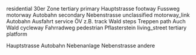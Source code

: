 residential 30er Zone
tertiary
primary Hauptstrasse
footway Fussweg
motorway Autobahn
secondary Nebenstrasse
unclassified
motorway_link Autobahn Ausfahrt
service ÖV z.B.
track Wald
steps Treppen
path Auch Wald
cycleway Fahrradweg
pedestrian Pflasterstein
living_street
tertiary
platform

Hauptstrasse
Autobahn
Nebenanlage
Nebenstrasse
andere
